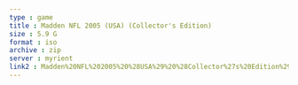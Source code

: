 ```yaml
---
type : game
title : Madden NFL 2005 (USA) (Collector's Edition)
size : 5.9 G
format : iso
archive : zip
server : myrient
link2 : Madden%20NFL%202005%20%28USA%29%20%28Collector%27s%20Edition%29
---
```

